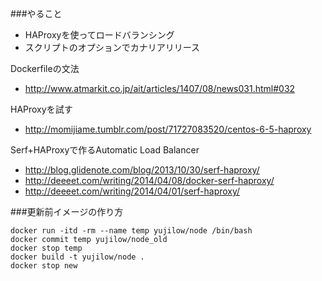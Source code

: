 ###やること
* HAProxyを使ってロードバランシング
* スクリプトのオプションでカナリアリリース

Dockerfileの文法
* http://www.atmarkit.co.jp/ait/articles/1407/08/news031.html#032

HAProxyを試す
* http://momijiame.tumblr.com/post/71727083520/centos-6-5-haproxy

Serf+HAProxyで作るAutomatic Load Balancer
* http://blog.glidenote.com/blog/2013/10/30/serf-haproxy/
* http://deeeet.com/writing/2014/04/08/docker-serf-haproxy/
* http://deeeet.com/writing/2014/04/01/serf-haproxy/

###更新前イメージの作り方

```
docker run -itd -rm --name temp yujilow/node /bin/bash
docker commit temp yujilow/node_old
docker stop temp
docker build -t yujilow/node .
docker stop new
```

